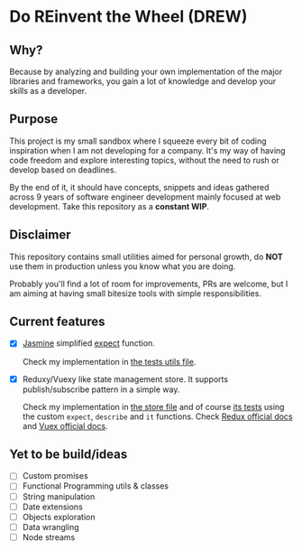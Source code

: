 <!-- markdownlint-disable MD013 -->

# **D**o **RE**invent the **W**heel (DREW)

## Why?

Because by analyzing and building your own implementation of the major libraries and frameworks, you gain a lot of knowledge and develop your skills as a developer.

## Purpose

This project is my small sandbox where I squeeze every bit of coding inspiration when I am not developing for a company. It's my way of having code freedom and explore interesting topics, without the need to rush or develop based on deadlines.

By the end of it, it should have concepts, snippets and ideas gathered across 9 years of software engineer development mainly focused at web development. Take this repository as a **constant WIP**.

## Disclaimer

This repository contains small utilities aimed for personal growth, do **NOT** use them in production unless you know what you are doing.

Probably you'll find a lot of room for improvements, PRs are welcome, but I am aiming at having small bitesize tools with simple responsibilities.

## Current features

- [x] [Jasmine](https://jasmine.github.io/) simplified [expect](https://jasmine.github.io/api/edge/global.html#expect) function.

  Check my implementation in [the tests utils file](./utils/test.ts).

- [x] Reduxy/Vuexy like state management store. It supports publish/subscribe pattern in a simple way.

  Check my implementation in [the store file](./store/store.ts) and of course [its tests](./store/store.tests.ts) using the custom `expect`, `describe` and `it` functions. Check [Redux official docs](https://redux.js.org/) and [Vuex official docs](https://vuex.vuejs.org/).

## Yet to be build/ideas

- [ ] Custom promises
- [ ] Functional Programming utils & classes
- [ ] String manipulation
- [ ] Date extensions
- [ ] Objects exploration
- [ ] Data wrangling
- [ ] Node streams
